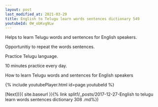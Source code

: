 ```yaml
---
layout: post
last_modified_at: 2021-03-29
title: English to Telugu learn words sentences dictionary 549 
youtubeId: 0W_obKvg9Lw
---
```

 
 
Helps to learn Telugu words and sentences for English speakers.

Opportunitiy to repeat the words sentences. 

Practice Telugu language. 
 
10 minutes practice every day. 
 
How to learn Telugu words and sentences for English speakers 
 
{% include youtubePlayer.html id=page.youtubeId %}
 
 
[Next]({{ site.baseurl }}{% link  split1/_posts/2017-12-27-English to telugu learn words sentences dictionary 308 .md%})
 
